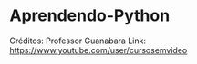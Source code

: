 # Aprendendo-Python
  Créditos: Professor Guanabara
  Link: https://www.youtube.com/user/cursosemvideo
